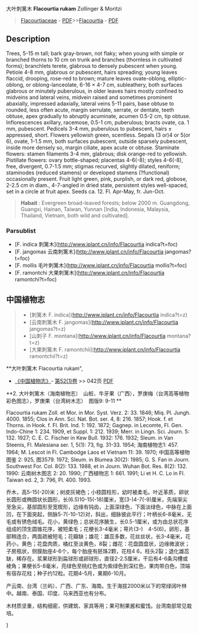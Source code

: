 大叶刺篱木 **Flacourtia rukam** Zollinger & Moritzi

> [Flacourtiaceae](http://www.iplant.cn/info/Flacourtiaceae?t=foc) - [PDF](http://www.iplant.cn/foc/pdf/Flacourtiaceae.pdf)>>[Flacourtia](http://www.iplant.cn/info/Flacourtia?t=foc) - [PDF](http://www.iplant.cn/foc/pdf/Flacourtia.pdf)

## Description

Trees, 5-15 m tall; bark gray-brown, not flaky; when young with simple or branched thorns to 10 cm on trunk and branches (thornless in cultivated forms); branchlets terete, glabrous to densely pubescent when young. Petiole 4-8 mm, glabrous or pubescent, hairs spreading; young leaves flaccid, drooping, rose-red to brown; mature leaves ovate-oblong, elliptic-oblong, or oblong-lanceolate, 6-16 × 4-7 cm, subleathery, both surfaces glabrous or minutely puberulous, in older leaves hairs mostly confined to midveins and lateral veins, midvein raised and sometimes prominent abaxially, impressed adaxially, lateral veins 5-11 pairs, base obtuse to rounded, less often acute, margin serrulate, serrate, or dentate, teeth obtuse, apex gradually to abruptly acuminate, acumen 0.5-2 cm, tip obtuse. Inflorescences axillary, racemose, 0.5-1 cm, puberulous; bracts ovate, ca. 1 mm, pubescent. Pedicels 3-4 mm, puberulous to pubescent, hairs ± appressed, short. Flowers yellowish green, scentless. Sepals (3 or)4 or 5(or 6), ovate, 1-1.5 mm, both surfaces pubescent, outside sparsely pubescent, inside more densely so, margin ciliate, apex acute or obtuse. Staminate flowers: stamen filaments 3-4 mm, glabrous; disk orange-red to yellowish. Pistillate flowers: ovary bottle-shaped; placentas 4-6(-8); styles 4-6(-8), free, divergent, 0.7-1.5 mm; stigmas recurved, slightly dilated, reniform; staminodes (reduced stamens) or developed stamens (?functional) occasionally present. Fruit light green, pink, purplish, or dark red, globose, 2-2.5 cm in diam., 4-7-angled in dried state, persistent styles well-spaced, set in a circle at fruit apex. Seeds ca. 12. Fl. Apr-May, fr. Jun-Oct.


> **Habait** : 
> Evergreen broad-leaved forests; below 2000 m. Guangdong, Guangxi, Hainan, Taiwan, Yunnan [India, Indonesia, Malaysia, Thailand, Vietnam, both wild and cultivated].



### Parsublist

* [F.  indica  刺篱木](http://www.iplant.cn/info/Flacourtia indica?t=foc)
* [F.  jangomas  云南刺篱木](http://www.iplant.cn/info/Flacourtia jangomas?t=foc)
* [F.  mollis  毛叶刺篱木](http://www.iplant.cn/info/Flacourtia mollis?t=foc)
* [F.  ramontchi  大果刺篱木](http://www.iplant.cn/info/Flacourtia ramontchi?t=foc)


## 中国植物志

> * [刺篱木  F.  indica](http://www.iplant.cn/info/Flacourtia indica?t=z)
> * [云南刺篱木  F.  jangomas](http://www.iplant.cn/info/Flacourtia jangomas?t=z)
> * [山刺子  F.  montana](http://www.iplant.cn/info/Flacourtia montana?t=z)
> * [大果刺篱木  F.  ramontchii](http://www.iplant.cn/info/Flacourtia ramontchii?t=z)


**大叶刺篱木 Flacourtia rukam",



* [《中国植物志》](http://www.iplant.cn/frps)- [第52(1)卷](http://www.iplant.cn/frps/vol/52(1)) >> 042页 [PDF](http://www.iplant.cn/frps/pdf/52(1)/042.pdf)


**2. 大叶刺篱木（海南植物志）　山桩、牛牙果（广西），罗庚梅（台湾高等植物彩色图志），罗庚果（台湾树木志）　图版9: 9-11 **

Flacourtia rukam Zoll. et Mor. in Mor. Syst. Verz. 2: 33. 1846; Miq. Pl. Jungh. 4000. 1855; Clos in Ann. Sci. Nat. Bot. ser. 4, 8: 216. 1857; Hook. f. et Thorns. in Hook. f. Fl. Brit. Ind. 1: 192. 1872; Gagnep. in Lecomte, Fl. Gen. Indo-Chine 1: 234. 1909, et Suppl. 1: 212. 1939; Merr. in Lingn. Sci. Journ. 5: 132. 1927; C. E. C. Fischer in Kew Bull. 1932: 176. 1932; Sleum. in Van Steenis, Fl. Malesiana ser. 1, 5(1): 73, fig. 31-33. 1954; 海南植物志1: 457. 1964; M. Lescot in Fl. Cambodge Laos et Vietnam 11: 39. 1970; 中国高等植物图鉴 2: 925, 图3579. 1972; Sleum. in Blumea 30(2): 1985; G. S. Fan in Journ. Southwest For. Col. 8(2): 133. 1988, et in Journ. Wuhan Bot. Res. 8(2): 132. 1990: 云南树木图志 2: 20. 1990; 广西植物志 1: 661. 1991; Li et H. C. Lo in Fl. Taiwan ed. 2, 3: 796, Pl. 400. 1993.

乔木，高5-15(-20)米；树皮灰褐色；小枝圆柱形，幼时被柔毛。叶近革质，卵状长圆形或椭圆状长圆形，长(6.5)10-15(-18)厘米，宽(3-)4-7(-9)厘米，先端渐尖至急尖，基部圆形至宽楔形，边缘有钝齿，上面深绿色，下面淡绿色，中脉在上面凹，在下面突起，侧脉5-7(-10-12)对，斜出，细脉彼此平行；叶柄长6-8毫米，无毛或有锈色绒毛。花小，黄绿色；总状花序腋生，长0.5-1厘米，或为由总状花序组成的顶生圆锥花序，被短柔毛；花梗长3-4毫米；萼片(3-)　4-5(6)，卵形，基部稍连合，两面疏被短毛；花瓣缺；雄花：雄蕊多数，花丝丝状，长3-4毫米，花药小，黄色；花盘肉质，橘红至淡黄色，8裂；雌花：花盘圆盘状，边缘微波状；子房瓶状，侧膜胎座4-6个，每个胎座有胚珠2颗，花柱4 6，柱头2裂；退化雄蕊缺，稀存在。浆果球形到扁球形或卵球形，直径2-2.5厘米，干后有4-6条沟槽或棱角；果梗长5-8毫米，亮绿色至桃红色或为紫绿色到深红色，果肉带白色，顶端有宿存花柱；种子约12粒。花期4-5月，果期6-10月。

产云南、台湾（兰屿）、广西、广东、海南。生于海拔2000米以下的常绿阔叶林中。越南、泰国、印度、马来西亚也有分布。

木材质坚重，结构细密，供建筑、家具等用；果可制果酱和蜜饯。台湾南部常见栽培。



}